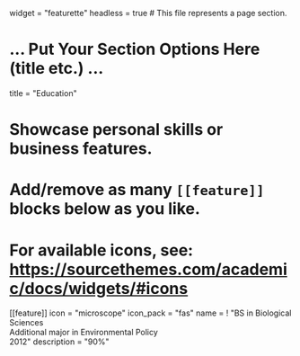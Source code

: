 widget = "featurette"
headless = true  # This file represents a page section.

# ... Put Your Section Options Here (title etc.) ...
title = "Education" 

# Showcase personal skills or business features.
# Add/remove as many `[[feature]]` blocks below as you like.
# For available icons, see: https://sourcethemes.com/academic/docs/widgets/#icons
[[feature]]
  icon = "microscope"
  icon_pack = "fas"
  name = ! "BS in Biological Sciences<br>Additional major in Environmental Policy<br>2012"
  description = "90%"
